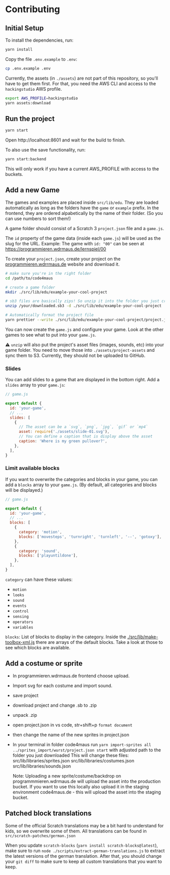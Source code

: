 # Contributing

## Initial Setup

To install the dependencies, run:

```sh
yarn install
```

Copy the file `.env.example` to `.env`:

```sh
cp .env.example .env
```

Currently, the assets (in `./assets`) are not part of this repository, so you'll have to get them first. For that, you need the AWS CLI and access to the `hackingstudio` AWS profile.

```sh
export AWS_PROFILE=hackingstudio
yarn assets:download
```

## Run the project

```sh
yarn start
```

Open http://localhost:8601 and wait for the build to finish.

To also use the save functionality, run:

```sh
yarn start:backend
```

This will only work if you have a current AWS_PROFILE with access to the buckets.

## Add a new Game

The games and examples are placed inside `src/lib/edu`. They are loaded automatically as long as the folders have the `game` or `example` prefix. In the frontend, they are ordered alpabetically by the name of their folder. (So you can use numbers to sort them!)

A game folder should consist of a Scratch 3 `project.json` file and a `game.js`.

The `id` property of the game data (inside each `game.js`) will be used as the slug for the URL. Example: The game with `id: "00"` can be seen at https://programmieren.wdrmaus.de/lernspiel/00

To create your `project.json`, create your project on the [programmieren.wdrrmaus.de](https://programmieren.wdrmaus.de) website and download it.

```sh
# make sure you're in the right folder
cd /path/to/code4maus

# create a game folder
mkdir ./src/lib/edu/example-your-cool-project

# sb3 files are basically zips! So unzip it into the folder you just created
unzip /your/downloaded.sb3 -d ./src/lib/edu/example-your-cool-project

# Automatically format the project file
yarn prettier --write ./src/lib/edu/example-your-cool-project/project.json
```

You can now create the `game.js` and configure your game. Look at the other games to see what to put into your `game.js`.

⚠️ `unzip` will also put the project's asset files (images, sounds, etc) into your game folder. You need to move those into `./assets/project-assets` and sync them to S3. Currently, they should not be uploaded to GitHub.

### Slides

You can add slides to a game that are displayed in the bottom right. Add a `slides` array to your `game.js`:

```js
// game.js

export default {
  id: 'your-game',
  // ...
  slides: [
    {
      // The asset can be a `svg`, `png`, `jpg`, `gif` or `mp4`
      asset: require('./assets/slide-01.svg'),
      // You can define a caption that is display above the asset
      caption: 'Where is my green pullover?',
    },
  ],
}
```

### Limit available blocks

If you want to overwrite the categories and blocks in your game, you can add a `blocks` array to your `game.js`. (By default, all categories and blocks will be displayed.)

```js
// game.js

export default {
  id: 'your-game',
  // ...
  blocks: [
    {
      category: 'motion',
      blocks: ['movesteps', 'turnright', 'turnleft', '--', 'gotoxy'],
    },
    {
      category: 'sound',
      blocks: ['playuntildone'],
    },
  ],
}
```

`category` can have these values:

- `motion`
- `looks`
- `sound`
- `events`
- `control`
- `sensing`
- `operators`
- `variables`

`blocks`: List of blocks to display in the category. Inside the [./src/lib/make-toolbox-xml.js](../src/lib/make-toolbox-xml.js) there are arrays of the default blocks. Take a look at those to see which blocks are available.

## Add a costume or sprite

- In programmieren.wdrmaus.de frontend choose upload.
- Import svg for each costume and import sound.
- save project
- download project and change .sb to .zip
- unpack .zip
- open project.json in vs code, str+shift+p `format document`
- then change the name of the new sprites in project.json
- In your terminal in folder code4maus run `yarn import-sprites all ../sprites_import/wurst/project.json start` with adjusted path to the folder you just downloaded
  This will change these files:
  src/lib/libraries/sprites.json
  src/lib/libraries/costumes.json
  src/lib/libraries/sounds.json

  Note: 
  Uploading a new sprite/costume/backdrop on programmmieren.wdrmaus.de will upload the asset into the production bucket. If you want to use this locally also upload it in the staging environment code4maus.de - this will upload the asset into the staging bucket.

## Patched block translations

Some of the official Scratch translations may be a bit hard to understand for kids, so we overwrite some of them. All translations can be found in `src/scratch-patches/german.json`

When you update `scratch-blocks` (`yarn install scratch-blocks@latest`), make sure to run `node ./scripts/extract-german-translations.js` to extract the latest versions of the german translation. After that, you should change your `git diff` to make sure to keep all custom translations that you want to keep.

